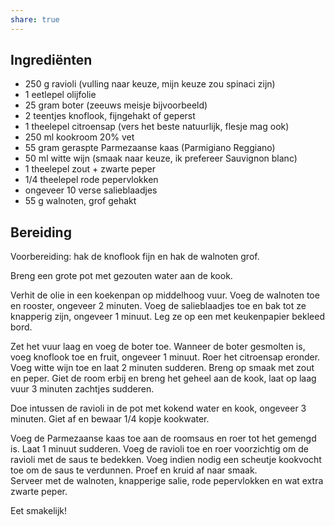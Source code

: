 ```yaml
---
share: true
---
```


## Ingrediënten
- 250 g ravioli (vulling naar keuze, mijn keuze zou spinaci zijn)
- 1 eetlepel olijfolie
- 25 gram boter (zeeuws meisje bijvoorbeeld)
- 2 teentjes knoflook, fijngehakt of geperst
- 1 theelepel citroensap (vers het beste natuurlijk, flesje mag ook)
- 250 ml kookroom 20% vet
- 55 gram geraspte Parmezaanse kaas (Parmigiano Reggiano)
- 50 ml witte wijn (smaak naar keuze, ik prefereer Sauvignon blanc)
- 1 theelepel zout + zwarte peper
- 1/4 theelepel rode pepervlokken
- ongeveer 10 verse salieblaadjes
- 55 g walnoten, grof gehakt

## Bereiding

Voorbereiding: hak de knoflook fijn en hak de walnoten grof.

Breng een grote pot met gezouten water aan de kook.

Verhit de olie in een koekenpan op middelhoog vuur. Voeg de walnoten toe en rooster, ongeveer 2 minuten. Voeg de salieblaadjes toe en bak tot ze knapperig zijn, ongeveer 1 minuut. Leg ze op een met keukenpapier bekleed bord.

Zet het vuur laag en voeg de boter toe. Wanneer de boter gesmolten is, voeg knoflook toe en fruit, ongeveer 1 minuut. Roer het citroensap eronder. Voeg witte wijn toe en laat 2 minuten sudderen. Breng op smaak met zout en peper. Giet de room erbij en breng het geheel aan de kook, laat op laag vuur 3 minuten zachtjes sudderen.

Doe intussen de ravioli in de pot met kokend water en kook, ongeveer 3 minuten. Giet af en bewaar 1/4 kopje kookwater.

Voeg de Parmezaanse kaas toe aan de roomsaus en roer tot het gemengd is. Laat 1 minuut sudderen. Voeg de ravioli toe en roer voorzichtig om de ravioli met de saus te bedekken. Voeg indien nodig een scheutje kookvocht toe om de saus te verdunnen. Proef en kruid af naar smaak.  
Serveer met de walnoten, knapperige salie, rode pepervlokken en wat extra zwarte peper. 

Eet smakelijk!